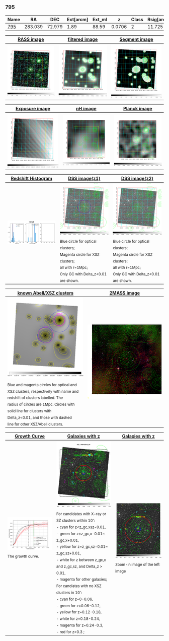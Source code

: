 <div STYLE="page-break-after: always;"></div>

### 795

|Name          |RA          |DEC      | Ext[arcm] | Ext_ml | z    | Class| Rsig[arcmin] | CRsig[c/s] | CR500[c/s] | R500[Mpc] |L500[erg/s]|F500[erg/s/cm^2]| M500[Msun]|Tx[keV]|beta|GC(XSZ,Delta_z<0.01)| GC(OPT,Delta_z<0.01)|GC|alias|
|--------------|------------|------------|---|---|-----------|--------|------|------|----|----|----|----|----|----|----|----|----|----|---|
|[795](script/795.md)     | 283.039       | 72.979       | 1.89    | 88.59   | 0.0706 | 2   | 11.725 |0.129 |0.124 |0.720 |2.556e+43 |2.106e-12 |1.135e+14 |2.366 |0.714 |Tar, |Wen, |Tar, |t053|

|[RASS image](../image/795/795_img.pdf)|[filtered image](../image/795/795_fil.pdf)|[Segment image](../image/795/795_seg.pdf)|
|-------------------|--------------------|-------------------|
| <img src="../image/795/795_img.png" width="300">  | <img src="../image/795/795_fil.png" width="300">   | <img src="../image/795/795_seg.png" width="300">  |

|[Exposure image](../image/795/795_mex.pdf)| [nH image](../image/795/795_nh.pdf)| [Planck image](../image/795/795_p.pdf)|
|-------------------|--------------------|-------------------|
|<img src="../image/795/795_mex.png" width="300">   | <img src="../image/795/795_nh.png" width="300">    | <img src="../image/795/795_p.png" width="300"> |

|[Redshift Histogram](../image/795/795_zg.pdf) | [DSS image(z1)](../image/795/795_dss_z1.pdf)      |  [DSS image(z2)](../image/795/795_dss_z2.pdf)    |
|-------------------|--------------------|-------------------|
|<img src="../image/795/795_zg.png" width="300"> |<img src="../image/795/795_dss_z1.png" width="300"> <sub><br>Blue circle for optical clusters; <br>Magenta circle for XSZ clusters; <br>all with r=1Mpc; <br>Only GC with Delta_z<0.01 are shown. </sub>| <img src="../image/795/795_dss_z2.png" width="300"><sub><br>Blue circle for optical clusters; <br>Magenta circle for XSZ clusters; <br>all with r=1Mpc; <br>Only GC with Delta_z<0.01 are shown. </sub> |

|[known Abell/XSZ clusters](../image/795/795_m.pdf) | [2MASS image](../image/795/795_2mass.pdf)      |
|-------------------|-------------------|
|<img src=../image/795/795_m.png width="300"> <sub><br>Blue and magenta circles for optical and <br>XSZ clusters, respectively with name and <br>redshift of clusters labelled. The <br>radius of circles are 1Mpc. Circles with <br>solid line for clusters with <br>Delta_z<0.01, and those with dashed <br>line for other XSZ/Abell clusters.        </sub>|<img src="../image/795/795_2mass.png" width="300">  |

|[Growth Curve](../image/795/795_gca_all.png) |[Galaxies with z](../image/795/795_opt_ned.pdf) |[Galaxies with z](../image/795/795_opt_ned_zoom.pdf) |
|-------------------|-------------------|-------------------|
| <img src="../image/795/795_gca_all.png" width="300"> <sub><br>The growth curve.</sub>| <img src=../image/795/795_opt_ned.png width="300"> <br><sub> For candidates with X-ray or SZ clusters within 10': <br> - cyan for z<z_gc,xsz-0.01, <br> - green for z=z_gc,x-0.01~ z_gc,x+0.01, <br> - yellow for z=z_gc,sz-0.01~ z_gc,sz+0.01, <br> - white for z between z_gc,x and z_gc,sz, and Delta_z > 0.01, <br> - magenta for other galaxies; <br>For candiates with no XSZ clusters in 10': <br> - cyan for z=0-0.06, <br> - green for z=0.06-0.12, <br> - yellow for z=0.12-0.18, <br> - white for z=0.18-0.24, <br> - magenta for z=0.24-0.3, <br> - red for z>0.3 ;  </sub>|<img src=../image/795/795_opt_ned_zoom.png width="300">  <br><sub> Zoom-in image of the left image</sub>|




